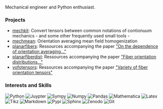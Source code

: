 Mechanical engineer and Python enthusiast.

### Projects
- [mechkit][url_mechkit]: Convert tensors between common notations of contionuum mechanics - and some other frequently used small tools -
- [mechmean][url_mechmean]: Orientation averaging mean field homogenization
- [planarfibers][url_planarfibers]: Ressources accompanying the paper ["On the dependence of orientation averaging..."][url_on_the_dependence]
- [planarfiberdist][url_planarfiberdist]: Ressources accompanying the paper ["Fiber orientation distributions..."][url_fiber_orientation_distributions]
- [vofotensors][url_vofotensors]: Ressources accompanying the paper ["Variety of fiber orientation tensors"][url_variety_o_f_o_tensors]

[comment]: <> (- [fiberspot][url_fiberspot]: Algorithm sketch for the identification of spatial varying local fiber volume content in semi-transparent fiber reinforced composites based on shine-through images)

### Interests and Skills
![Python](https://img.shields.io/badge/-Python-4B8BBE?&logo=Python&logoColor=fff)
![Juypter](https://img.shields.io/badge/-Jupyter-F37626?&logo=Jupyter&logoColor=fff)
![Sympy](https://img.shields.io/badge/-SymPy-3B5526?&logo=SymPy)
![Numpy](https://img.shields.io/badge/-Numpy-013243?&logo=NumPy)
![Pandas](https://img.shields.io/badge/-Pandas-150458?&logo=pandas)
![Mathematica](https://img.shields.io/badge/-Mathematica-DD1100?)
![Latex](https://img.shields.io/badge/-LaTeX-008080?&logo=LaTeX&?style=plastic)
![Tikz](https://img.shields.io/badge/-TikZ-000000?&?style=plastic)
![Markdown](https://img.shields.io/badge/-Markdown-000000?&logo=Markdown)
![Pypi](https://img.shields.io/badge/-PyPI-3775A9?&logo=PyPI&logoColor=fff)
![Sphinx](https://img.shields.io/badge/-Sphinx-000000?&?style=plastic)
![Zenodo](https://img.shields.io/badge/-Zenodo-1682D4)
![Git](https://img.shields.io/badge/-Git-F05032?&logo=Git&logoColor=fff)



[url_mechkit]: https://github.com/JulianKarlBauer/mechkit
[url_mechmean]: https://github.com/JulianKarlBauer/mechmean
[url_planarfibers]: https://github.com/JulianKarlBauer/orientation_averaging_mean_field
[url_on_the_dependence]: https://www.sciencedirect.com/science/article/pii/S0167663622000886
[url_planarfiberdist]: https://github.com/JulianKarlBauer/planar_fiber_orientation_distributions
[url_fiber_orientation_distributions]: https://journals.sagepub.com/doi/full/10.1177/10812865221093958
[url_vofotensors]: https://github.com/JulianKarlBauer/fiber_orientation_tensors_2021
[url_variety_o_f_o_tensors]: https://journals.sagepub.com/doi/full/10.1177/10812865211057602
[url_fiberspot]: https://github.com/JulianKarlBauer/fiberspot


